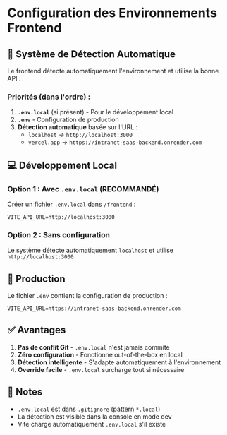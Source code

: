 # Configuration des Environnements Frontend

## 🎯 Système de Détection Automatique

Le frontend détecte automatiquement l'environnement et utilise la bonne API :

### Priorités (dans l'ordre) :
1. **`.env.local`** (si présent) - Pour le développement local
2. **`.env`** - Configuration de production
3. **Détection automatique** basée sur l'URL :
   - `localhost` → `http://localhost:3000`
   - `vercel.app` → `https://intranet-saas-backend.onrender.com`

## 💻 Développement Local

### Option 1 : Avec `.env.local` (RECOMMANDÉ)
Créer un fichier `.env.local` dans `/frontend` :
```env
VITE_API_URL=http://localhost:3000
```

### Option 2 : Sans configuration
Le système détecte automatiquement `localhost` et utilise `http://localhost:3000`

## 🚀 Production

Le fichier `.env` contient la configuration de production :
```env
VITE_API_URL=https://intranet-saas-backend.onrender.com
```

## ✅ Avantages

1. **Pas de conflit Git** - `.env.local` n'est jamais commité
2. **Zéro configuration** - Fonctionne out-of-the-box en local
3. **Détection intelligente** - S'adapte automatiquement à l'environnement
4. **Override facile** - `.env.local` surcharge tout si nécessaire

## 📝 Notes

- `.env.local` est dans `.gitignore` (pattern `*.local`)
- La détection est visible dans la console en mode dev
- Vite charge automatiquement `.env.local` s'il existe